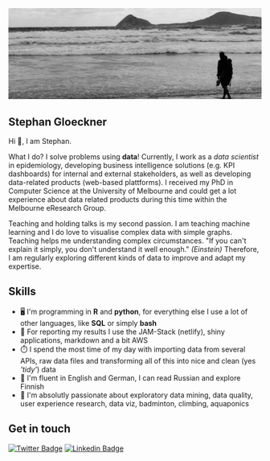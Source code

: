 ![Wilsons_prom](https://raw.githubusercontent.com/gstephan30/gstephan30/master/header.jpg)

## Stephan Gloeckner

Hi 👋, I am Stephan.

What I do? I solve problems using **data**! Currently, I work as a _data scientist_ in epidemiology, developing business intelligence solutions (e.g. KPI dashboards) for internal and external stakeholders, as well as developing data-related products (web-based plattforms). I received my PhD in Computer Science at the University of Melbourne and could get a lot experience about data related products during this time within the Melbourne eResearch Group.

Teaching and holding talks is my second passion. I am teaching machine learning and I do love to visualise complex data with simple graphs. Teaching helps me understanding complex circumstances. "If you can't explain it simply, you don't understand it well enough." _(Einstein)_ Therefore, I am regularly exploring different kinds of data to improve and adapt my expertise. 

## Skills
- 🖥️ I'm programming in __R__ and __python__, for everything else I use a lot of other languages, like __SQL__ or simply __bash__
- 📰 For reporting my results I use the JAM-Stack (netlify), shiny applications, markdown and a bit AWS
- ⏱️ I spend the most time of my day with importing data from several APIs, raw data files and transforming all of this into nice and clean (yes _'tidy'_) data
- 🙊 I'm fluent in English and German, I can read Russian and explore Finnish
- 💬 I'm absolutly passionate about exploratory data mining, data quality, user experience research, data viz, badminton, climbing, aquaponics
 
## Get in touch
[![Twitter Badge](https://img.shields.io/badge/-Stephan-blue?style=flat-square&logo=twitter)](http://twitter.com/gstephan30)
[![Linkedin Badge](https://img.shields.io/badge/-Stephan-blue?style=flat-square&logo=linkedin&logoColor=white)](https://www.linkedin.com/in/stephan-gl%C3%B6ckner-330851118/)
<!--
**gstephan30/gstephan30** is a ✨ _special_ ✨ repository because its `README.md` (this file) appears on your GitHub profile.

Here are some ideas to get you started:

- 🔭 I’m currently working on ...
- 🌱 I’m currently learning ...
- 👯 I’m looking to collaborate on ...
- 🤔 I’m looking for help with ...
- 💬 Ask me about ...
- 📫 How to reach me: ...
- 😄 Pronouns: ...
- ⚡ Fun fact: ...

[![gstephan30's github stats](https://github-readme-stats.vercel.app/api?username=gstephan30&count_private=true&hide=issues&show_icons=true&title_color=007ec6&icon_color=007ec6&line_height=24)](https://github.com/gstephan30)
[![Top Langs](https://github-readme-stats.vercel.app/api/top-langs/?username=gstephan30&layout=compact&langs_count=8&hide=php,css&title_color=007ec6&icon_color=007ec6)](https://sourcerer.io/gstephan30)

-->
